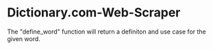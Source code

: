 # Dictionary.com-Web-Scraper

The "define_word" function will return a definiton and use case for the given word.
